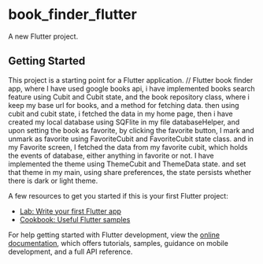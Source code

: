 # book_finder_flutter

A new Flutter project.

## Getting Started

This project is a starting point for a Flutter application.
//
Flutter book finder app, where I have used google books api, i have implemented books search feature using Cubit and Cubit state, and the book repository class, where i keep my base url for books, and a method for fetching data.
then using cubit and cubit state, i fetched the data in my home page, then i have created my local database using SQFlite in my file databaseHelper, and upon setting the book as favorite, by clicking the favorite button, I mark and unmark as favorite using FavoriteCubit and FavoriteCubit state class. and in my Favorite screen, I fetched the data from my favorite cubit, which holds the events of database, either anything in favorite or not.
I have implemented the theme using ThemeCubit and ThemeData state. and set that theme in my main, using share preferences, the state persists whether there is dark or light theme.

A few resources to get you started if this is your first Flutter project:

- [Lab: Write your first Flutter app](https://docs.flutter.dev/get-started/codelab)
- [Cookbook: Useful Flutter samples](https://docs.flutter.dev/cookbook)

For help getting started with Flutter development, view the
[online documentation](https://docs.flutter.dev/), which offers tutorials,
samples, guidance on mobile development, and a full API reference.
